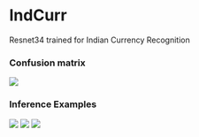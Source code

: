 # IndCurr
Resnet34 trained for Indian Currency Recognition

### Confusion matrix
![](https://i.imgur.com/9loA3gh.png)

### Inference Examples 
![](https://i.imgur.com/sYqFFVv.gif)
![](https://i.imgur.com/TIODbHY.gif)
![](https://i.imgur.com/r2Zi02f.gif)
